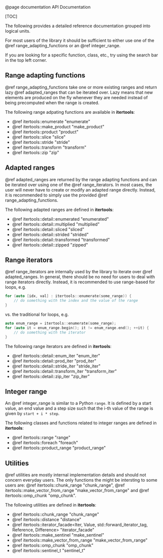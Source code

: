 @page documentation API Documentation

[TOC]

The following provides a detailed reference documentation grouped into logical units.

For most users of the library it should be sufficient to either use one of the @ref range_adapting_functions or
an @ref integer_range.

If you are looking for a specific function, class, etc., try using the search bar in the top left corner.

## Range adapting functions

@ref range_adapting_functions take one or more existing ranges and return lazy @ref adapted_ranges that
can be iterated over.
Lazy means that new elements are produced on the fly whenever they are needed instead of being precomputed
when the range is created.

The following range adpating functions are available in **itertools**:

* @ref itertools::enumerate "enumerate"
* @ref itertools::make_product "make_product"
* @ref itertools::product "product"
* @ref itertools::slice "slice"
* @ref itertools::stride "stride"
* @ref itertools::transform "transform"
* @ref itertools::zip "zip"

## Adapted ranges

@ref adapted_ranges are returned by the range adapting functions and can be iterated over using one of the
@ref range_iterators.
In most cases, the user will never have to create or modify an adapted range directly.
Instead, it is recommended to simply use the provided @ref range_adapting_functions.

The following adapted ranges are defined in **itertools**:

* @ref itertools::detail::enumerated "enumerated"
* @ref itertools::detail::multiplied "multiplied"
* @ref itertools::detail::sliced "sliced"
* @ref itertools::detail::strided "strided"
* @ref itertools::detail::transformed "transformed"
* @ref itertools::detail::zipped "zipped"

## Range iterators

@ref range_iterators are internally used by the library to iterate over @ref adapted_ranges.
In general, there should be no need for users to deal with range iterators directly.
Instead, it is recommended to use range-based for loops, e.g.
```cpp
for (auto [idx, val] : itertools::enumerate(some_range)) {
    // do something with the index and the value of the range
}
```
vs. the traditional for loops, e.g.
```cpp
auto enum_range = itertools::enumerate(some_range);
for (auto it = enum_range.begin(); it != enum_range.end(); ++it) {
    // do something with the iterator
}
```

The following range iterators are defined in **itertools**:

* @ref itertools::detail::enum_iter "enum_iter"
* @ref itertools::detail::prod_iter "prod_iter"
* @ref itertools::detail::stride_iter "stride_iter"
* @ref itertools::detail::transform_iter "transform_iter"
* @ref itertools::detail::zip_iter "zip_iter"

## Integer range

An @ref integer_range is similar to a Python `range`.
It is defined by a start value, an end value and a step size such that the i-th value of the range is given by
`start + i * step`.

The following classes and functions related to integer ranges are defined in **itertools**:

* @ref itertools::range "range"
* @ref itertools::foreach "foreach"
* @ref itertools::product_range "product_range"

## Utilities

@ref utilities are mostly internal implementation details and should not concern everyday users.
The only functions the might be intersting to some users are: @ref itertools::chunk_range "chunk_range",
@ref itertools::make_vector_from_range "make_vector_from_range" and @ref itertools::omp_chunk "omp_chunk".

The following utilities are defined in **itertools**:

* @ref itertools::chunk_range "chunk_range"
* @ref itertools::distance "distance"
* @ref itertools::iterator_facade<Iter, Value, std::forward_iterator_tag, Reference, Difference> "iterator_facade"
* @ref itertools::make_sentinel "make_sentinel"
* @ref itertools::make_vector_from_range "make_vector_from_range"
* @ref itertools::omp_chunk "omp_chunk"
* @ref itertools::sentinel_t "sentinel_t"